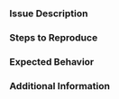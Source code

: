### Issue Description

<!-- Describe the issue or bug in detail -->

### Steps to Reproduce

<!-- It this is a bug provide steps to reproduce the issue -->

### Expected Behavior

<!-- Describe what you expected to happen -->

### Additional Information

<!-- Any additional context, screenshots, or information about the issue -->

